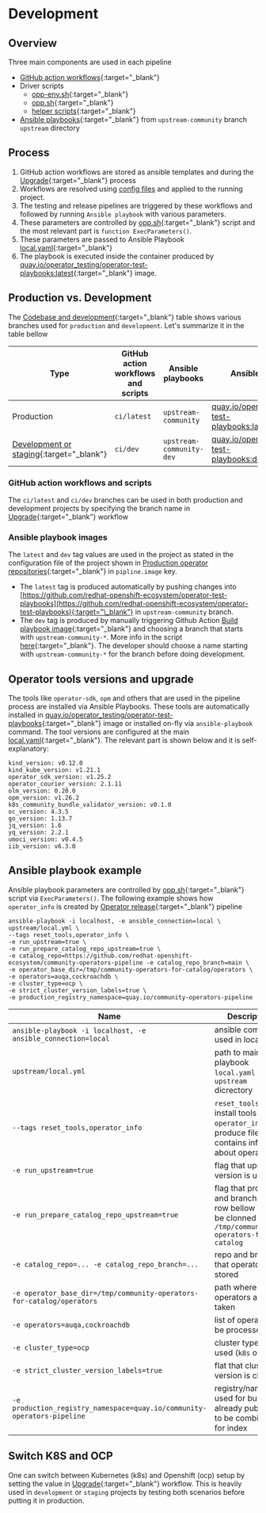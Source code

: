 # Development

## Overview

Three main components are used in each pipeline

- [GitHub action workflows](https://github.com/redhat-openshift-ecosystem/community-operators-pipeline/tree/ci/latest/ci/templates/workflow){:target="\_blank"}
- Driver scripts
    - [opp-env.sh](https://github.com/redhat-openshift-ecosystem/community-operators-pipeline/blob/ci/latest/ci/scripts/opp-env.sh){:target="\_blank"}
    - [opp.sh](https://github.com/redhat-openshift-ecosystem/community-operators-pipeline/blob/ci/latest/ci/scripts/opp.sh){:target="\_blank"}
    - [helper scripts](https://github.com/redhat-openshift-ecosystem/community-operators-pipeline/blob/ci/latest/ci/scripts/){:target="\_blank"}
- [Ansible playbooks](https://github.com/redhat-openshift-ecosystem/operator-test-playbooks/tree/upstream-community/upstream){:target="\_blank"} from `upstream-community` branch `upstream` directory

## Process

1. GitHub action workflows are stored as ansible templates and during the [Upgrade](/project/maintain/#github-action-ci-upgrade){:target="\_blank"} process
2. Workflows are resolved using [config files](/framework/overview/#producion-operator-repositories) and applied to the running project.
3. The testing and release pipelines are triggered by these workflows and followed by running `Ansible playbook` with various parameters.
4. These parameters are controlled by [opp.sh](https://github.com/redhat-openshift-ecosystem/community-operators-pipeline/blob/ci/latest/ci/scripts/opp.sh){:target="\_blank"} script
   and the most relevant part is `function ExecParameters()`.
5. These parameters are passed to Ansible Playbook [local.yaml](https://github.com/redhat-openshift-ecosystem/operator-test-playbooks/blob/upstream-community/upstream/local.yml){:target="\_blank"}
6. The playbook is executed inside the container produced by [quay.io/operator_testing/operator-test-playbooks:latest](https://quay.io/repository/operator_testing/operator-test-playbooks){:target="\_blank"} image.

## Production vs. Development

The [Codebase and development](/framework/overview/#codebase-and-development){:target="\_blank"} table shows various branches used for `production` and `development`. Let's summarize it in the table bellow

| Type                                                                                                                    | GitHub action workflows and scripts | Ansible playbooks        | Ansible playbook image                                                                                                                            |
| ----------------------------------------------------------------------------------------------------------------------- | ----------------------------------- | ------------------------ | ------------------------------------------------------------------------------------------------------------------------------------------------- |
| Production                                                                                                              | `ci/latest`                         | `upstream-community`     | [quay.io/operator_testing/operator-test-playbooks:latest](https://quay.io/repository/operator_testing/operator-test-playbooks){:target="\_blank"} |
| [Development or staging](https://github.com/redhat-openshift-ecosystem/community-operators-pipeline){:target="\_blank"} | `ci/dev`                            | `upstream-community-dev` | [quay.io/operator_testing/operator-test-playbooks:dev](https://quay.io/repository/operator_testing/operator-test-playbooks){:target="\_blank"}    |


### GitHub action workflows and scripts

The `ci/latest` and `ci/dev` branches can be used in both production and development projects by specifying the branch name in [Upgrade](/project/maintain/#github-action-ci-upgrade){:target="\_blank"} workflow

### Ansible playbook images

The `latest` and `dev` tag values are used in the project as stated in the configuration file of the project shown in [Production operator repositories](/framework/overview/#producion-operator-repositories){:target="\_blank"} in `pipline.image` key.

- The `latest` tag is produced automatically by pushing changes into [https://github.com/redhat-openshift-ecosystem/operator-test-playbooks](https://github.com/redhat-openshift-ecosystem/operator-test-playbooks){:target="\_blank"} in `upstream-community` branch.
- The `dev` tag is produced by manually triggering Github Action [Build playbook image](https://github.com/redhat-openshift-ecosystem/operator-test-playbooks/actions/workflows/playbook_image.yml){:target="\_blank"} and choosing a branch that starts with `upstream-community-*`. More info in the script [here](https://github.com/redhat-openshift-ecosystem/operator-test-playbooks/blob/upstream-community/upstream/playbook_version.sh){:target="\_blank"}. The developer should choose a name starting with `upstream-community-*` for the branch before doing development.


## Operator tools versions and upgrade

The tools like `operator-sdk`, `opm` and others that are used in the pipeline process are installed via Ansible Playbooks. These tools are automatically installed in [quay.io/operator_testing/operator-test-playbooks](https://quay.io/repository/operator_testing/operator-test-playbooks){:target="\_blank"} image or installed on-fly via `ansible-playbook` command. The tool versions are configured at the main [local.yaml](https://github.com/redhat-openshift-ecosystem/operator-test-playbooks/blob/upstream-community/upstream/local.yml#L37){:target="\_blank"}. The relevant part is shown below and it is self-explanatory:

```
kind_version: v0.12.0
kind_kube_version: v1.21.1
operator_sdk_version: v1.25.2
operator_courier_version: 2.1.11
olm_version: 0.20.0
opm_version: v1.26.2
k8s_community_bundle_validator_version: v0.1.0
oc_version: 4.3.5
go_version: 1.13.7
jq_version: 1.6
yq_version: 2.2.1
umoci_version: v0.4.5
iib_version: v6.3.0
```

## Ansible playbook example

Ansible playbook parameters are controlled by [opp.sh](https://github.com/redhat-openshift-ecosystem/community-operators-pipeline/blob/ci/latest/ci/scripts/opp.sh){:target="\_blank"} script via `ExecParameters()`. The following example shows how `operator_info` is created by [Operator release](https://github.com/redhat-openshift-ecosystem/community-operators-pipeline/blob/main/.github/workflows/operator_release.yaml#L230){:target="\_blank"} pipeline

```
ansible-playbook -i localhost, -e ansible_connection=local \
upstream/local.yml \
--tags reset_tools,operator_info \
-e run_upstream=true \
-e run_prepare_catalog_repo_upstream=true \
-e catalog_repo=https://github.com/redhat-openshift-ecosystem/community-operators-pipeline -e catalog_repo_branch=main \
-e operator_base_dir=/tmp/community-operators-for-catalog/operators \
-e operators=auqa,cockroachdb \
-e cluster_type=ocp \
-e strict_cluster_version_labels=true \
-e production_registry_namespace=quay.io/community-operators-pipeline 
```

|Name| Description |
|----|----|
|`ansible-playbook -i localhost, -e ansible_connection=local` | ansible command used in local run |
|`upstream/local.yml` | path to main playbook `local.yaml` in `upstream` dicrectory|
|`--tags reset_tools,operator_info` | `reset_tools` tag to install tools and `operator_info` to produce file contains info about operators|
|`-e run_upstream=true` | flag that upstream version is used |
|`-e run_prepare_catalog_repo_upstream=true` | flag that project and branch (see row bellow ) will be clonned to `/tmp/community-operators-for-catalog` |
|`-e catalog_repo=... -e catalog_repo_branch=...` | repo and branch that operators are stored|
|`-e operator_base_dir=/tmp/community-operators-for-catalog/operators` | path where operators are taken|
|`-e operators=auqa,cockroachdb` | list of operators to be processed|
|`-e cluster_type=ocp` | cluster type to be used (`k8s` or `ocp`)|
|`-e strict_cluster_version_labels=true` | flat that cluster version is checked |
|`-e production_registry_namespace=quay.io/community-operators-pipeline` | registry/namepace used for bundles already published to be combined for index |

## Switch K8S and OCP

One can switch between Kubernetes (k8s) and Openshift (ocp) setup by setting the value in [Upgrade](/project/maintain/#github-action-ci-upgrade){:target="\_blank"} workflow. This is heavily used in `development` or `staging` projects by testing both scenarios before putting it in production. 


